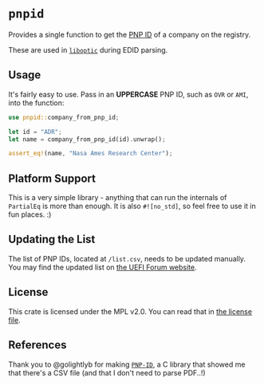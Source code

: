 <!-- cargo-rdme start -->

# `pnpid`

Provides a single function to get the [PNP ID](https://uefi.org/PNP_ACPI_Registry) of a company on the registry.

These are used in [`liboptic`](https://github.com/onkoe/liboptic) during EDID parsing.

## Usage

It's fairly easy to use. Pass in an **UPPERCASE** PNP ID, such as `OVR` or `AMI`, into the function:

```rust
use pnpid::company_from_pnp_id;

let id = "ADR";
let name = company_from_pnp_id(id).unwrap();

assert_eq!(name, "Nasa Ames Research Center");
```

## Platform Support

This is a very simple library - anything that can run the internals of `PartialEq` is more than enough. It is also `#![no_std]`, so feel free to use it in fun places. :)

## Updating the List

The list of PNP IDs, located at `/list.csv`, needs to be updated manually. You may find the updated list on [the UEFI Forum website](https://uefi.org/uefi-pnp-export).

## License

This crate is licensed under the MPL v2.0. You can read that in [the license file](./LICENSE).

## References

Thank you to @golightlyb for making [`PNP-ID`](https://github.com/golightlyb/PNP-ID), a C library that showed me that there's a CSV file (and that I don't need to parse PDF..!)

<!-- cargo-rdme end -->

